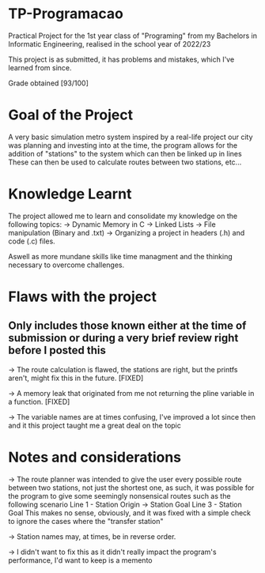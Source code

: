 # TP-Programacao
Practical Project for the 1st year class of "Programing" from my Bachelors in Informatic Engineering, realised in the school year of 2022/23

This project is as submitted, it has problems and mistakes, which I've learned from since.

Grade obtained [93/100]

# Goal of the Project
A very basic simulation metro system inspired by a real-life project our city was planning and investing into at the time, the program allows for the addition of "stations" to the system which can then be linked up in lines
These can then be used to calculate routes between two stations, etc...

# Knowledge Learnt
The project allowed me to learn and consolidate my knowledge on the following topics:
-> Dynamic Memory in C
-> Linked Lists
-> File manipulation (Binary and .txt)
-> Organizing a project in headers (.h) and code (.c) files.

Aswell as more mundane skills like time managment and the thinking necessary to overcome challenges.

# Flaws with the project
## Only includes those known either at the time of submission or during a very brief review right before I posted this
-> The route calculation is flawed, the stations are right, but the printfs aren't, might fix this in the future. [FIXED] 

-> A memory leak that originated from me not returning the pline variable in a function. [FIXED]

-> The variable names are at times confusing, I've improved a lot since then and it this project taught me a great deal on the topic


# Notes and considerations

-> The route planner was intended to give the user every possible route between two stations, not just the shortest one, as such, it was possible for the program to give some seemingly nonsensical routes such as the following scenario
Line 1 - Station Origin -> Station Goal
Line 3 - Station Goal
This makes no sense, obviously, and it was fixed with a simple check to ignore the cases where the "transfer station"

-> Station names may, at times, be in reverse order.

-> I didn't want to fix this as it didn't really impact the program's performance, I'd want to keep is a memento
